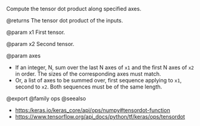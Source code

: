 Compute the tensor dot product along specified axes.

@returns
    The tensor dot product of the inputs.

@param x1
First tensor.

@param x2
Second tensor.

@param axes
- If an integer, N, sum over the last N axes of `x1` and the
  first N axes of `x2` in order. The sizes of the corresponding
  axes must match.
- Or, a list of axes to be summed over, first sequence applying
  to `x1`, second to `x2`. Both sequences must be of the
  same length.

@export
@family ops
@seealso
+ <https:/keras.io/keras_core/api/ops/numpy#tensordot-function>
+ <https://www.tensorflow.org/api_docs/python/tf/keras/ops/tensordot>
